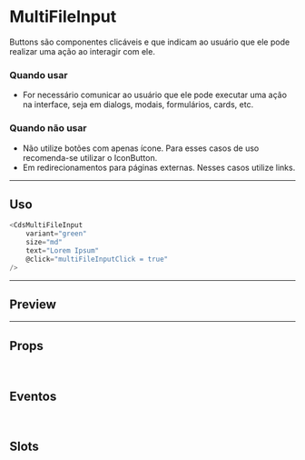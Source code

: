 # MultiFileInput

Buttons são componentes clicáveis e que indicam ao usuário que ele pode realizar uma ação ao interagir com ele.

### Quando usar

- For necessário comunicar ao usuário que ele pode executar uma ação na interface,
  seja em dialogs, modais, formulários, cards, etc.

### Quando não usar

- Não utilize botões com apenas ícone. Para esses casos de uso recomenda-se utilizar o IconButton.
- Em redirecionamentos para páginas externas. Nesses casos utilize links.

---

## Uso

```js
<CdsMultiFileInput
	variant="green"
	size="md"
	text="Lorem Ipsum"
	@click="multiFileInputClick = true"
/>
```

---

## Preview

<PreviewBuilder
	:component="CdsMultiFileInput"
	:events="cdsMultiFileInputEvents"
/>

---

## Props

<APITable
	name="MultiFileInput"
	section="props"
/>
<br />

## Eventos

<APITable
	name="MultiFileInput"
	section="events"
/>
<br />

## Slots

<APITable
	name="MultiFileInput"
	section="slots"
/>

<script setup>
import CdsMultiFileInput from '@/components/MultiFileInput.vue';

const cdsMultiFileInputEvents = [
	'multiFileInput-click'
];
</script>
